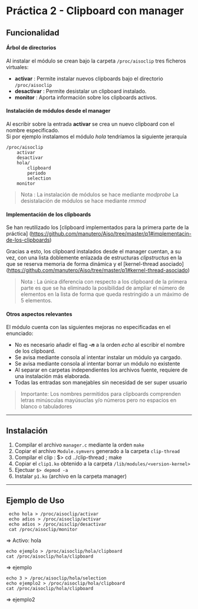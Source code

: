 Práctica 2 - Clipboard con manager
===============================


Funcionalidad
-----------------

#### Árbol de directorios

Al instalar el módulo se crean bajo la carpeta ```/proc/aisoclip``` tres ficheros virtuales:

 - **activar** : Permite instalar nuevos clipboards bajo el directorio ```/proc/aisoclip```
 - **desactivar** : Permite desistalar un clipboard instalado.
 - **monitor** : Aporta información sobre los clipboards activos.

#### Instalación de módulos desde el manager

Al escribir sobre la entrada **activar** se crea un nuevo clipboard con el nombre especificado.  
Si por ejemplo instalamos el módulo _hola_ tendríamos la siguiente jerarquía

    /proc/aisoclip
        activar
        desactivar
        hola/
            clipboard
            periodo
            selection
        monitor

> Nota : La instalación de módulos se hace mediante *modprobe*
> La desistalación de módulos se hace mediante *rmmod*

#### Implementación de los clipboards

Se han reutilizado los [clipboard implementados para la primera parte de la práctica] (https://github.com/manutero/Aiso/tree/master/p1#implementacin-de-los-clipboards)

Gracias a esto, los clipboard instalados desde el manager cuentan, a su vez, con una lista doblemente enlazada de estructuras _clipstructus_ en la que se reserva memoria de forma dinámica y el [kernel-thread asociado] (https://github.com/manutero/Aiso/tree/master/p1#kernel-thread-asociado)

> Nota : La única diferencia con respecto a los clipboard de la primera parte es que se ha eliminado la posibilidad de ampliar el número de elementos en la lista de forma que queda restringido a un máximo de 5 elementos.

#### Otros aspectos relevantes

El módulo cuenta con las siguientes mejoras no especificadas en el enunciado:

 - No es necesario añadir el flag ___-n___ a la orden _echo_ al  escribir el nombre de los clipboard.
 - Se avisa mediante consola al intentar instalar un módulo ya cargado.
 - Se avisa mediante consola al intentar borrar un módulo no existente
 - Al separar en carpetas independientes los archivos fuente, requiere de una instalación más elaborada.
 - Todas las entradas son manejables sin necesidad de ser super usuario

> Importante: Los nombres permitidos para clipboards comprenden letras minúsculas mayúsuclas y/o números pero no espacios en blanco o tabuladores

***

Instalación
-----------

1. Compilar el archivo ```manager.c``` mediante la orden ```make```
2. Copiar el archivo ```Module.symvers``` generado a la carpeta ```clip-thread```
3. Compilar el clip : 
    $> cd ../clip-thread ; make 
4. Copiar el ```clip1.ko``` obtenido a la carpeta ```/lib/modules/<version-kernel>```
5. Ejectuar ```$> depmod -a```
6. Instalar ```p1.ko``` (archivo en la carpeta manager)

***

Ejemplo de Uso
---

     echo hola > /proc/aisoclip/activar
     echo adios > /proc/aisoclip/activar
     echo adios > /proc/aisclip/desactivar
     cat /proc/aisoclip/monitor

=> Activo: hola

    echo ejemplo > /proc/aisoclip/hola/clipboard
    cat /proc/aisoclip/hola/clipboard

=> ejemplo

    echo 3 > /proc/aisoclip/hola/selection
    echo ejemplo2 > /proc/aisoclip/hola/clipboard
    cat /proc/aisoclip/hola/clipboard

=> ejemplo2


